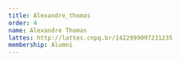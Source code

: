 ```yaml
---
title: Alexandre_thomas
order: 4
name: Alexandre Thomas
lattes: http://lattes.cnpq.br/1422999097231235
membership: Alumni
---
```


